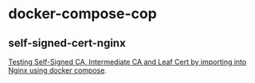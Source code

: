 # docker-compose-cop

## self-signed-cert-nginx
[Testing Self-Signed CA, Intermediate CA and Leaf Cert by importing into Nginx using docker compose](https://github.com/yewintaung/docker-compose-cop/tree/main/self-signed-cert-nginx).
